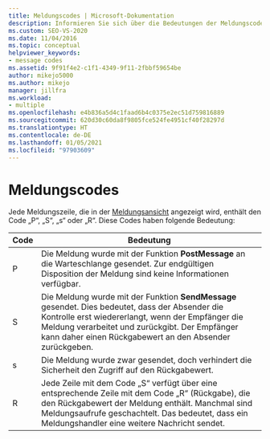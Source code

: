 ```yaml
---
title: Meldungscodes | Microsoft-Dokumentation
description: Informieren Sie sich über die Bedeutungen der Meldungscodes, die in den einzelnen Meldungszeilen der Meldungsansicht angezeigt werden.
ms.custom: SEO-VS-2020
ms.date: 11/04/2016
ms.topic: conceptual
helpviewer_keywords:
- message codes
ms.assetid: 9f91f4e2-c1f1-4349-9f11-2fbbf59654be
author: mikejo5000
ms.author: mikejo
manager: jillfra
ms.workload:
- multiple
ms.openlocfilehash: e4b836a5d4c1faad6b4c0375e2ec51d759816889
ms.sourcegitcommit: 620d30c60da8f9805fce524fe4951cf40f28297d
ms.translationtype: HT
ms.contentlocale: de-DE
ms.lasthandoff: 01/05/2021
ms.locfileid: "97903609"
---
```

# <a name="message-codes"></a>Meldungscodes
Jede Meldungszeile, die in der [Meldungsansicht](../debugger/messages-view.md) angezeigt wird, enthält den Code „P“, „S“, „s“ oder „R“. Diese Codes haben folgende Bedeutung:

|Code|Bedeutung|
|----------|-------------|
|P|Die Meldung wurde mit der Funktion **PostMessage** an die Warteschlange gesendet. Zur endgültigen Disposition der Meldung sind keine Informationen verfügbar.|
|S|Die Meldung wurde mit der Funktion **SendMessage** gesendet. Dies bedeutet, dass der Absender die Kontrolle erst wiedererlangt, wenn der Empfänger die Meldung verarbeitet und zurückgibt. Der Empfänger kann daher einen Rückgabewert an den Absender zurückgeben.|
|s|Die Meldung wurde zwar gesendet, doch verhindert die Sicherheit den Zugriff auf den Rückgabewert.|
|R|Jede Zeile mit dem Code „S“ verfügt über eine entsprechende Zeile mit dem Code „R“ (Rückgabe), die den Rückgabewert der Meldung enthält. Manchmal sind Meldungsaufrufe geschachtelt. Das bedeutet, dass ein Meldungshandler eine weitere Nachricht sendet.|